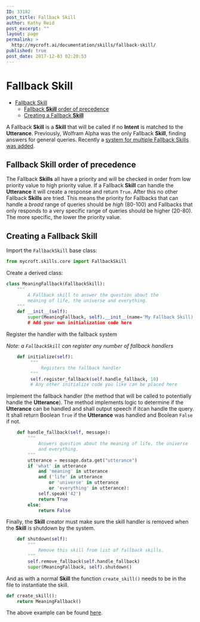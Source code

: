 ```yaml
---
ID: 33182
post_title: Fallback Skill
author: Kathy Reid
post_excerpt: ""
layout: page
permalink: >
  http://mycroft.ai/documentation/skills/fallback-skill/
published: true
post_date: 2017-12-03 02:20:53
---
```

# Fallback Skill

- [Fallback Skill](#fallback-skill)
  * [Fallback **Skill** order of precedence](#fallback-skill-order-of-precedence)
  * [Creating a Fallback **Skill**](#creating-a-fallback-skill)

A Fallback **Skill** is a **Skill** that will be called if no **Intent** is matched to the **Utterance**. Previously, Wolfram Alpha was the only Fallback **Skill**, finding answers for general queries. Recently a [system for multiple Fallback Skills was added](https://github.com/MycroftAI/mycroft-core/pull/938).


## Fallback **Skill** order of precedence

The Fallback **Skills** all have a priority and will be checked in order from low priority value to high priority value. If a Fallback **Skill** can handle the **Utterance** it will create a response and return `True`. After this no other Fallback **Skills** are tried. This means the priority for Fallbacks that can handle a *broad* range of queries should be *high* (80-100) and Fallbacks that only responds to a very specific range of queries should be higher (20-80). The more specific, the lower the priority value.

## Creating a Fallback **Skill**

Import the `FallbackSkill` base class:

```python
from mycroft.skills.core import FallbackSkill
```

Create a derived class:

```python
class MeaningFallback(FallbackSkill):
    """
        A Fallback skill to answer the question about the
        meaning of life, the universe and everything.
    """
    def __init__(self):
        super(MeaningFallback, self).__init__(name='My Fallback Skill)
        # Add your own initialization code here
```

Register the handler with the fallback system

_Note: a `FallbackSkill` can register any number of fallback handlers_

```python
    def initialize(self):
         """
             Registers the fallback handler
         """
         self.register_fallback(self.handle_fallback, 10)
         # Any other initialize code you like can be placed here
```

Implement the fallback handler (the method that will be called to potentially handle the **Utterance**). The method implements logic to determine if the **Utterance** can be handled and shall output speech if itcan handle the query. It shall return Boolean `True` if the **Utterance** was handled and Boolean `False` if not.

```python
    def handle_fallback(self, message):
        """
            Answers question about the meaning of life, the universe
            and everything.
        """
        utterance = message.data.get("utterance")
        if 'what' in utterance 
            and 'meaning' in utterance 
            and ('life' in utterance 
                or 'universe' in utterance 
                or 'everything' in utterance):
            self.speak('42')
            return True
        else:
            return False
```

Finally, the **Skill** creator must make sure the skill handler is removed when the **Skill** is shutdown by the system.

```python
    def shutdown(self):
        """
            Remove this skill from list of fallback skills.
        """
        self.remove_fallback(self.handle_fallback)
        super(MeaningFallback, self).shutdown()
```

And as with a normal **Skill** the function `create_skill()` needs to be in the file to instantiate the skill.

```python
def create_skill():
    return MeaningFallback()
```

The above example can be found [here](https://github.com/forslund/fallback-meaning).